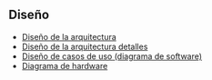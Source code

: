 ## Diseño
* [Diseño de la arquitectura](https://github.com/MasterCloudApps-Projects/RUP-Arquitecturas-Agiles/blob/main/RUP/Design/Architecture.puml)
* [Diseño de la arquitectura detalles](https://github.com/MasterCloudApps-Projects/RUP-Arquitecturas-Agiles/blob/main/RUP/Design/Architecture%20details.puml)
* [Diseño de casos de uso (diagrama de software)](https://github.com/MasterCloudApps-Projects/RUP-Arquitecturas-Agiles/blob/main/RUP/Design/Software.puml)
* [Diagrama de hardware](https://github.com/MasterCloudApps-Projects/RUP-Arquitecturas-Agiles/blob/main/RUP/Design/Hardware.puml)
